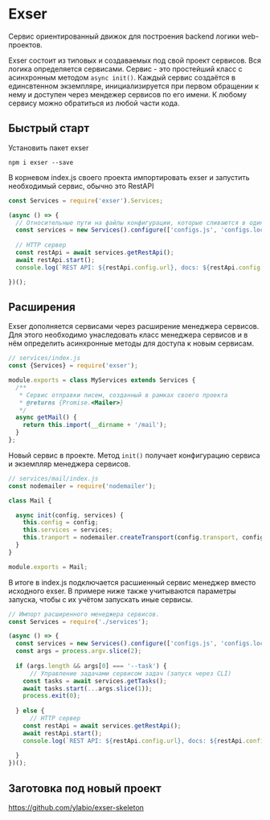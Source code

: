 # Exser

Сервис ориентированный движок для построения backend логики web-проектов. 

Exser состоит из типовых и создаваемых под свой проект сервисов. Вся логика определяется сервисами. 
Сервис - это простейший класс с асинхронным методом `async init()`. Каждый сервис создаётся в единсвтенном
экземпляре, инициализируется при первом обращении к нему и доступен через мендежер сервисов по его
имени. К любому сервису можно обратиться из любой части кода.

## Быстрый старт

Установить пакет exser

```npm i exser --save```

В корневом index.js своего проекта импортировать exser и запустить необходимый сервис, обычно это RestAPI

```js
const Services = require('exser').Services;

(async () => {
  // Относительные пути на файлы конфигурации, которые сливаются в один объект.
  const services = new Services().configure(['configs.js', 'configs.local.js']);
  
  // HTTP сервер
  const restApi = await services.getRestApi();
  await restApi.start();
  console.log(`REST API: ${restApi.config.url}, docs: ${restApi.config.url}/docs`);

})();
```

## Расширения

Exser дополняется сервисами через расширение менеджера сервисов. Для этого необходимо унаследовать
класс менеджера сервисов и в нём определить асинхронные методы для доступа к новым сервисам. 

```js
// services/index.js
const {Services} = require('exser');

module.exports = class MyServices extends Services {
  /**
   * Сервис отправки писем, созданный в рамках своего проекта
   * @returns {Promise.<Mailer>}
   */
  async getMail() {
    return this.import(__dirname + '/mail');
  }
};
```

Новый сервис в проекте. Метод `init()` получает конфигурацию сервиса и экземпляр менеджера сервисов.
```js
// services/mail/index.js
const nodemailer = require('nodemailer');

class Mail {

  async init(config, services) {
    this.config = config;
    this.services = services;
    this.tranport = nodemailer.createTransport(config.transport, config.defaults);
  }
}

module.exports = Mail;
```

В итоге в index.js подключается расшиенный сервис менеджер вместо исходного exser.
В примере ниже также учитываются параметры запуска, чтобы с их учётом запускать иные сервисы.

```js
// Импорт расширенного менеджера сервисов.
const Services = require('./services');

(async () => {
  const services = new Services().configure(['configs.js', 'configs.local.js']);
  const args = process.argv.slice(2);
  
  if (args.length && args[0] === '--task') {
      // Управление задачами сервисом задач (запуск через CLI)
    const tasks = await services.getTasks();
    await tasks.start(...args.slice(1));
    process.exit(0);
    
  } else {
      // HTTP сервер
    const restApi = await services.getRestApi();
    await restApi.start();
    console.log(`REST API: ${restApi.config.url}, docs: ${restApi.config.url}/docs`);
    
  }
})();
```

## Заготовка под новый проект

https://github.com/ylabio/exser-skeleton



